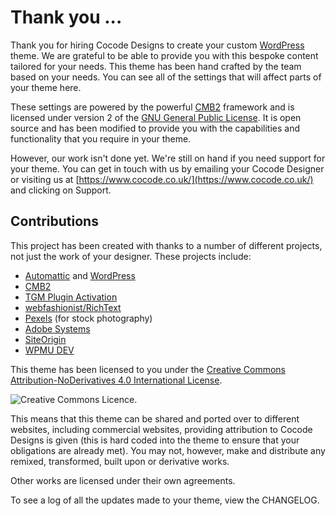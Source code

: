 # Thank you ...

Thank you for hiring Cocode Designs to create your custom [WordPress](https://wordpress.org/) theme.  We are grateful to be able to provide you with this bespoke content tailored for your needs.  This theme has been hand crafted by the team based on your needs.  You can see all of the settings that will affect parts of your theme here.

These settings are powered by the powerful [CMB2](https://github.com/CMB2/CMB2) framework and is licensed under version 2 of the [GNU General Public License](https://www.gnu.org/licenses/old-licenses/gpl-2.0.en.html).  It is open source and has been modified to provide you with the capabilities and functionality that you require in your theme.

However, our work isn't done yet. We're still on hand if you need support for your theme.  You can get in touch with us by emailing your Cocode Designer or visiting us at [https://www.cocode.co.uk/](https://www.cocode.co.uk/) and clicking on Support.

## Contributions

This project has been created with thanks to a number of different projects, not just the work of your designer. These projects include:

* [Automattic](https://automattic.com/) and [WordPress](https://wordpress.org/)
* [CMB2](https://github.com/CMB2/CMB2)
* [TGM Plugin Activation](http://tgmpluginactivation.com/)
* [webfashionist/RichText](https://github.com/webfashionist/RichText)
* [Pexels](https://www.pexels.com/) (for stock photography)
* [Adobe Systems](https://www.adobe.com/)
* [SiteOrigin](https://siteorigin.com/)
* [WPMU DEV](https://premium.wpmudev.org/)

This theme has been licensed to you under the [Creative Commons Attribution-NoDerivatives 4.0 International License](http://creativecommons.org/licenses/by-nd/4.0/).

![Creative Commons Licence](https://i.creativecommons.org/l/by-nd/4.0/88x31.png).

This means that this theme can be shared and ported over to different websites, including commercial websites, providing attribution to Cocode Designs is given (this is hard coded into the theme to ensure that your obligations are already met).  You may not, however, make and distribute any remixed, transformed, built upon or derivative works.

Other works are licensed under their own agreements.

To see a log of all the updates made to your theme, view the CHANGELOG.